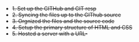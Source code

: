 - ~~1. Set up the GITHub and GIT resp~~
- ~~2. Syncing the files up to the GIThub source~~
- ~~3. Orgnized the files and the source code~~
- ~~4. Setup the primary structure of HTML and CSS~~
- ~~5. Hosted a server with a URL-~~
